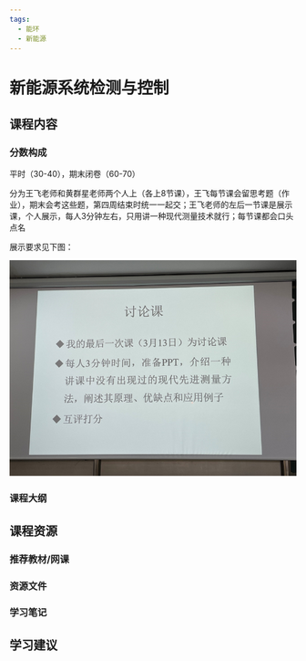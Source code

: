 ```yaml
---
tags:
  - 能环
  - 新能源
---
```


# 新能源系统检测与控制

## 课程内容

### 分数构成

平时（30-40），期末闭卷（60-70）

分为王飞老师和黄群星老师两个人上（各上8节课），王飞每节课会留思考题（作业），期末会考这些题，第四周结束时统一一起交；王飞老师的左后一节课是展示课，个人展示，每人3分钟左右，只用讲一种现代测量技术就行；每节课都会口头点名

展示要求见下图：


![1](./新能源系统检测与控制/image1.png)

### 课程大纲


## 课程资源

### 推荐教材/网课

### 资源文件


### 学习笔记

## 学习建议










